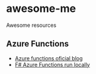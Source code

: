 # awesome-me

Awesome resources

## Azure Functions

+ [Azure functions oficial blog](https://docs.microsoft.com/en-us/azure/azure-functions/)
+ [F# Azure Functions run locally](http://brandewinder.com/2017/06/01/azure-functions-local-development-with-fsharp-scripts/)
